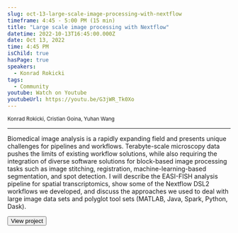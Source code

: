 ```yaml
---
slug: oct-13-large-scale-image-processing-with-nextflow
timeframe: 4:45 - 5:00 PM (15 min)
title: "Large scale image processing with Nextflow"
datetime: 2022-10-13T16:45:00.000Z
date: Oct 13, 2022
time: 4:45 PM
isChild: true
hasPage: true
speakers:
  - Konrad Rokicki
tags:
  - Community
youtube: Watch on Youtube
youtubeUrl: https://youtu.be/G3jWR_Tk0Xo
---
```

<div className="mb-4">
  <small className="typo-small">
    Konrad Rokicki, Cristian Goina, Yuhan Wang
  </small>
</div>

<hr className="border-t border-gray-50 mb-4 opacity-20" />

Biomedical image analysis is a rapidly expanding field and presents unique challenges for pipelines and workflows. Terabyte-scale microscopy data pushes the limits of existing workflow solutions, while also requiring the integration of diverse software solutions for block-based image processing tasks such as image stitching, registration, machine-learning-based segmentation, and spot detection. I will describe the EASI-FISH analysis pipeline for spatial transcriptomics, show some of the Nextflow DSL2 workflows we developed, and discuss the approaches we used to deal with large image data sets and polyglot tool sets (MATLAB, Java, Spark, Python, Dask).

<div>
  <Button to="https://github.com/JaneliaSciComp/multifish" variant="secondary" size="md" arrow>
    View project
  </Button>
</div>
